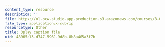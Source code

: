 ```yaml
---
content_type: resource
description: ''
file: https://ol-ocw-studio-app-production.s3.amazonaws.com/courses/8-04-quantum-physics-i-spring-2013/48965c13d74759619d8b8b8a405a3f7b_lZ3bPUKo5zc.vtt
file_type: application/x-subrip
resourcetype: Other
title: 3play caption file
uid: 48965c13-d747-5961-9d8b-8b8a405a3f7b
---
```

